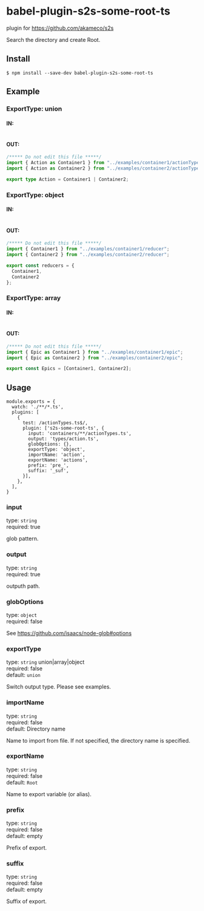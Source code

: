 # babel-plugin-s2s-some-root-ts

plugin for https://github.com/akameco/s2s

Search the directory and create Root.

## Install

```
$ npm install --save-dev babel-plugin-s2s-some-root-ts
```


## Example

### ExportType: union

#### IN:

```typescript
```

#### OUT:

```typescript
/***** Do not edit this file *****/
import { Action as Container1 } from "../examples/container1/actionTypes";
import { Action as Container2 } from "../examples/container2/actionTypes";

export type Action = Container1 | Container2;
```

### ExportType: object

#### IN:

```typescript
```

#### OUT:

```typescript
/***** Do not edit this file *****/
import { Container1 } from "../examples/container1/reducer";
import { Container2 } from "../examples/container2/reducer";

export const reducers = {
  Container1,
  Container2
};
```

### ExportType: array

#### IN:

```typescript
```

#### OUT:

```typescript
/***** Do not edit this file *****/
import { Epic as Container1 } from "../examples/container1/epic";
import { Epic as Container2 } from "../examples/container2/epic";

export const Epics = [Container1, Container2];
```


## Usage

```
module.exports = {
  watch: './**/*.ts',
  plugins: [
    {
      test: /actionTypes.ts$/,
      plugin: ['s2s-some-root-ts', {
        input: 'containers/**/actionTypes.ts',
        output: 'types/action.ts',
        globOptions: {},
        exportType: 'object',
        importName: 'action',
        exportName: 'actions',
        prefix: 'pre_',
        suffix: '_suf',
      }],
    },
  ],
}
```

### input

type: `string` <br>
required: true

glob pattern.

### output

type: `string` <br>
required: true

outputh path.

### globOptions

type: `object` <br>
required: false

See https://github.com/isaacs/node-glob#options

### exportType

type: `string` union|array|object <br>
required: false <br>
default: `union`

Switch output type. Please see examples.

### importName

type: `string` <br>
required: false <br>
default: Directory name

Name to import from file. 
If not specified, the directory name is specified.

### exportName

type: `string` <br>
required: false <br>
default: `Root`

Name to export variable (or alias).

### prefix

type: `string` <br>
required: false <br>
default: empty

Prefix of export.

### suffix

type: `string` <br>
required: false <br>
default: empty

Suffix of export.
